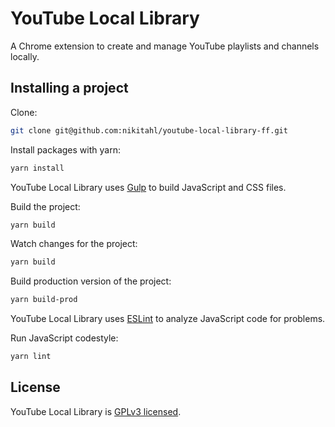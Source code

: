 # YouTube Local Library

A Chrome extension to create and manage YouTube playlists and channels locally.

## Installing a project

Clone:

```sh
git clone git@github.com:nikitahl/youtube-local-library-ff.git
```

Install packages with yarn:

```sh
yarn install
```

YouTube Local Library uses [Gulp](https://gulpjs.com/) to build JavaScript and CSS files.

Build the project:

```sh
yarn build
```

Watch changes for the project:

```sh
yarn build
```

Build production version of the project:

```sh
yarn build-prod
```

YouTube Local Library uses [ESLint](https://eslint.org/) to analyze JavaScript code for problems.

Run JavaScript codestyle:

```sh
yarn lint
```

## License

YouTube Local Library is [GPLv3 licensed](./LICENSE).